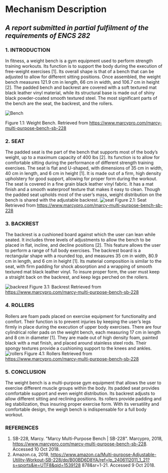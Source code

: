 # Mechanism Description
## _A report submitted in partial fulfilment of the requirements of ENCS 282_

### 1. INTRODUCTION
In fitness, a weight bench is a gym equipment used to perform strength training workouts. Its function is to support the body during the execution of free-weight exercises [1]. Its overall shape is that of a bench that can be adjusted to allow for different sitting positions. Once assembled, the weight bench measures 121.9 cm in length, 66 cm in width, and 106.7 cm in height [2]. The padded bench and backrest are covered with a soft textured mat black leather vinyl material, while its structural base is made out of shiny black powder-coated smooth textured steel. The most significant parts of the bench are the seat, the backrest, and the rollers.

![Bench](https://cdn11.bigcommerce.com/s-r2fl439k1s/images/stencil/500x659/products/344/1101/Marcy-Multi-Purpose-Bench-SB-228__84415.1663113252.jpg?c=2)

Figure 1.1: Weight Bench.
Retrieved from https://www.marcypro.com/marcy-multi-purpose-bench-sb-228


### 2. SEAT
The padded seat is the part of the bench that supports most of the body’s weight, up to a maximum capacity of 400 lbs [2]. Its function is to allow for comfortable sitting during the performance of different strength training exercises. The seat is flat and U-shaped, with dimensions of 35 cm in width, 40 cm in length, and 6 cm in height [1]. It is made out of a firm, high density upholstery for good support, allowing for proper form during the workout. The seat is covered in a fine grain black leather vinyl fabric. It has a mat finish and a smooth waterproof texture that makes it easy to clean. Though the padded seat upholds most of the user’s mass, weight distribution on the bench is shared with the adjustable backrest.
![seat](https://cdn11.bigcommerce.com/s-r2fl439k1s/images/stencil/1280x1280/products/344/2487/The_Marcy_Multi-Purpose_Bench_SB-228_-_Flat_Fold_Design_for_easy_storage__68024.1663113252.jpg?c=2)
Figure 2.1: Seat
Retrieved from https://www.marcypro.com/marcy-multi-purpose-bench-sb-228


### 3. BACKREST
The backrest is a cushioned board against which the user can lean while seated. It includes three levels of adjustments to allow the bench to be placed in flat, incline, and decline positions [2]. This feature allows the user to perform a range of full body exercises. The backrest board is a rectangular shape with a rounded top, and measures 35 cm in width, 80.9 cm in length, and 6 cm in height [1]. Its material composition is similar to the seat, with firm padding for shock absorption and a wrapping of smooth textured mat black leather vinyl. To insure proper form, the user must keep a straight back on the backrest, and keep legs perched on the rollers.

![backrest](https://cdn11.bigcommerce.com/s-r2fl439k1s/images/stencil/1280x1280/products/344/2485/The_Marcy_Multi-Purpose_Bench_SB-228_-_Versatile_adjustable_back_rest_positions__42481.1663113252.jpg?c=2)
Figure 3.1: Backrest
Retrieved from https://www.marcypro.com/marcy-multi-purpose-bench-sb-228


### 4. ROLLERS
Rollers are foam pads placed on exercise equipment for functionality and comfort. Their function is to prevent injuries by keeping the user’s legs firmly in place during the execution of upper body exercises. There are four cylindrical roller pads on the weight bench, each measuring 17 cm in length and 8 cm in diameter [1]. They are made out of high density foam, painted black with a mat finish, and placed around stainless steel rods. Their spongy textures provide a cushioning support to the knees and ankles.
![rollers](https://cdn11.bigcommerce.com/s-r2fl439k1s/images/stencil/1280x1280/products/344/2484/The_Marcy_Multi-Purpose_Bench_SB-228_-_Rollers__92133.1663113252.jpg?c=2)
Figure 4.1: Rollers
Retrieved from https://www.marcypro.com/marcy-multi-purpose-bench-sb-228

### 5. CONCLUSION
The weight bench is a multi-purpose gym equipment that allows the user to exercise different muscle groups within the body. Its padded seat provides comfortable support and even weight distribution. Its backrest adjusts to allow different sitting and reclining positions. Its rollers provide padding and leg stabilization, thus insuring proper exercise form. With its versatility and comfortable design, the weigh bench is indispensable for a full body workout.

### REFERENCES
1. SB-228, Marcy. "Marcy Multi-Purpose Bench | SB-228". Marcypro, 2018, https://www.marcypro.com/marcy-multi-purpose-bench-sb-228. Accessed 10 Oct 2018. 
2. Amazon.ca, 2018, https://www.amazon.ca/Multi-purpose-Adjustable-Utility-Workout-SB-228/dp/B00BD6D8YA/ref=lp_2406112011_1_21?s=sports&ie=UTF8&qid=1539128 878&sr=1-21. Accessed 9 Oct 2018.
